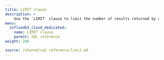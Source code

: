 ```yaml
---
title: LIMIT clause
description: > 
    Use the `LIMIT` clause to limit the number of results returned by a query.
menu:
  influxdb3_cloud_dedicated:
    name: LIMIT clause
    parent: SQL reference
weight: 206

source: /shared/sql-reference/limit.md
---
```


<!-- 
The content of this page is at /content/shared/sql-reference/limit.md
-->
